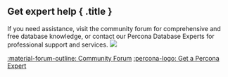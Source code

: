 <div data-banner markdown>

## Get expert help { .title }

If you need assistance, visit the community forum for comprehensive and free database knowledge, or contact our Percona Database Experts for professional support and services.
<img referrerpolicy="no-referrer-when-downgrade" src="https://static.scarf.sh/a.png?x-pxid=0a32b7ec-7221-4269-9df2-38ab2a675533" />

<div class="actions" markdown>

[:material-forum-outline: Community Forum](https://forums.percona.com/) [:percona-logo: Get a Percona Expert](https://www.percona.com/about/contact)
</div></div>